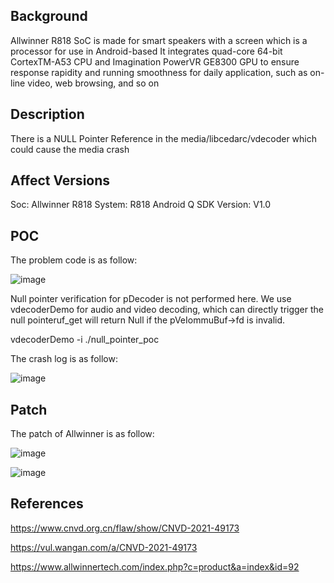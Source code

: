 ## Background
Allwinner R818 SoC is made for smart speakers with a screen which is a processor for use in Android-based
It integrates quad-core 64-bit CortexTM-A53 CPU and Imagination PowerVR GE8300 GPU to ensure response rapidity and
running smoothness for daily application, such as on-line video, web browsing, and so on

## Description
There is a NULL Pointer Reference in the media/libcedarc/vdecoder which could cause the media crash

## Affect Versions
Soc: Allwinner R818 
System: R818 Android Q 
SDK Version: V1.0 

## POC
The problem code is as follow:

![image](https://user-images.githubusercontent.com/13774458/129025464-f7848d16-98ef-49e2-8808-c55f88b03e79.png)

Null pointer verification for pDecoder is not performed here. We use vdecoderDemo for audio and video decoding, which can directly trigger the null pointeruf_get will return Null if the pVeIommuBuf->fd is invalid.

vdecoderDemo -i ./null_pointer_poc

The crash log is as follow:

![image](https://user-images.githubusercontent.com/13774458/129025554-62f9ef6d-51e8-49d4-950e-02c45583d3a1.png)

## Patch
The patch of Allwinner is as follow:

![image](https://user-images.githubusercontent.com/13774458/129025574-55e94e5b-3516-4fb1-b5a0-848e12dea541.png)

![image](https://user-images.githubusercontent.com/13774458/129025583-14c925a7-08d1-437e-8861-739b08875600.png)



## References
https://www.cnvd.org.cn/flaw/show/CNVD-2021-49173

https://vul.wangan.com/a/CNVD-2021-49173

https://www.allwinnertech.com/index.php?c=product&a=index&id=92
